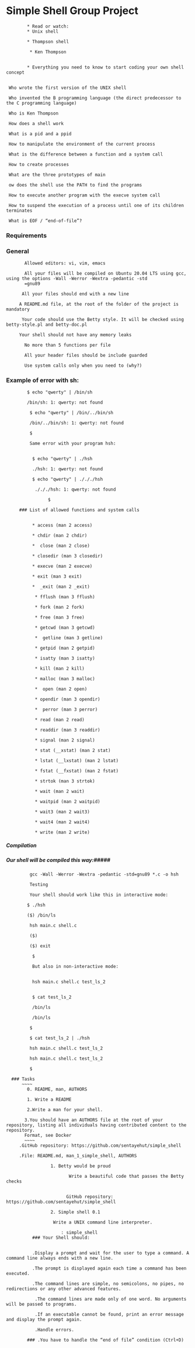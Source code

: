 # Simple Shell Group Project

            

            * Read or watch:
            * Unix shell

            * Thompson shell

             * Ken Thompson


            * Everything you need to know to start coding your own shell concept 

    
     Who wrote the first version of the UNIX shell

     Who invented the B programming language (the direct predecessor to the C programming language)

     Who is Ken Thompson

     How does a shell work

     What is a pid and a ppid

     How to manipulate the environment of the current process

     What is the difference between a function and a system call

     How to create processes

     What are the three prototypes of main

     ow does the shell use the PATH to find the programs

     How to execute another program with the execve system call

     How to suspend the execution of a process until one of its children terminates

     What is EOF / “end-of-file”?



### Requirements

### General

           Allowed editors: vi, vim, emacs

           All your files will be compiled on Ubuntu 20.04 LTS using gcc, using the options -Wall -Werror -Wextra -pedantic -std
		   =gnu89

          All your files should end with a new line

         A README.md file, at the root of the folder of the project is mandatory

          Your code should use the Betty style. It will be checked using betty-style.pl and betty-doc.pl

         Your shell should not have any memory leaks

           No more than 5 functions per file

           All your header files should be include guarded

           Use system calls only when you need to (why?)

### Example of error with sh:

            $ echo "qwerty" | /bin/sh

            /bin/sh: 1: qwerty: not found

             $ echo "qwerty" | /bin/../bin/sh

             /bin/../bin/sh: 1: qwerty: not found

             $

             Same error with your program hsh:


              $ echo "qwerty" | ./hsh

              ./hsh: 1: qwerty: not found

              $ echo "qwerty" | ./././hsh

               ./././hsh: 1: qwerty: not found

                    $

         ### List of allowed functions and system calls


              * access (man 2 access)

              * chdir (man 2 chdir)

              *  close (man 2 close)

              * closedir (man 3 closedir)

              * execve (man 2 execve)

              * exit (man 3 exit)

              *  _exit (man 2 _exit)

               * fflush (man 3 fflush)

               * fork (man 2 fork)

               * free (man 3 free)

               * getcwd (man 3 getcwd)

               *  getline (man 3 getline)

               * getpid (man 2 getpid)

               * isatty (man 3 isatty)

               * kill (man 2 kill)

               * malloc (man 3 malloc)

               *  open (man 2 open)

               * opendir (man 3 opendir)

               *  perror (man 3 perror)

               * read (man 2 read)

               * readdir (man 3 readdir)

               * signal (man 2 signal)

               * stat (__xstat) (man 2 stat)

               * lstat (__lxstat) (man 2 lstat)

               * fstat (__fxstat) (man 2 fstat)

               * strtok (man 3 strtok)

               * wait (man 2 wait)

               * waitpid (man 2 waitpid)

               * wait3 (man 2 wait3)

               * wait4 (man 2 wait4)

               * write (man 2 write)


   ##### Compilation #####
   ##### Our shell will be compiled this way:#####

             gcc -Wall -Werror -Wextra -pedantic -std=gnu89 *.c -o hsh

             Testing

             Your shell should work like this in interactive mode:

            $ ./hsh

            ($) /bin/ls

             hsh main.c shell.c

             ($)

             ($) exit

              $

              But also in non-interactive mode:


              hsh main.c shell.c test_ls_2


              $ cat test_ls_2

              /bin/ls

              /bin/ls

             $

             $ cat test_ls_2 | ./hsh

             hsh main.c shell.c test_ls_2

             hsh main.c shell.c test_ls_2

             $

      ### Tasks
          ~~~~
            0. README, man, AUTHORS

            1. Write a README

            2.Write a man for your shell.
   
           3.You should have an AUTHORS file at the root of your repository, listing all individuals having contributed content to the repository. 
		   Format, see Docker
           ~~~~
         .GitHub repository: https://github.com/sentayehut/simple_shell

         .File: README.md, man_1_simple_shell, AUTHORS

                     1. Betty would be proud

                            Write a beautiful code that passes the Betty checks


                           GitHub repository: https://github.com/sentayehut/simple_shell

                     2. Simple shell 0.1

                      Write a UNIX command line interpreter.

                         : simple_shell
              ### Your Shell should:


              .Display a prompt and wait for the user to type a command. A command line always ends with a new line.

              .The prompt is displayed again each time a command has been executed.

              .The command lines are simple, no semicolons, no pipes, no redirections or any other advanced features.

               .The command lines are made only of one word. No arguments will be passed to programs.

               .If an executable cannot be found, print an error message and display the prompt again.

               .Handle errors.

            ### .You have to handle the “end of file” condition (Ctrl+D)
